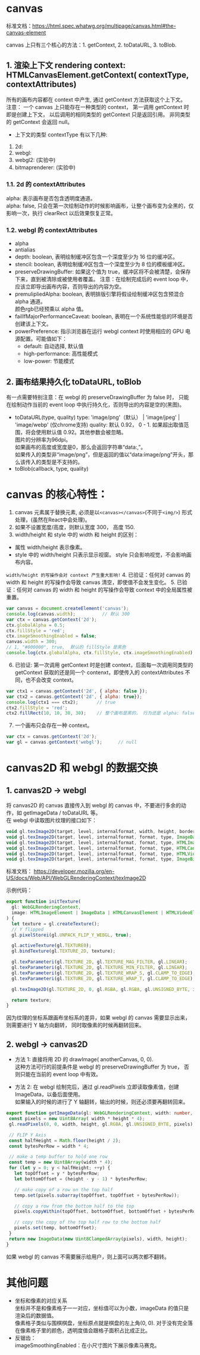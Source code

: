 # canvas 
标准文档：https://html.spec.whatwg.org/multipage/canvas.html#the-canvas-element  

canvas 上只有三个核心的方法：1. getContext, 2. toDataURL, 3. toBlob. 


## 1. 渲染上下文 rendering context: HTMLCanvasElement.getContext( contextType, contextAttributes)
所有的画布内容都在 context 中产生, 通过 getContext 方法获取这个上下文。     
注意： 一个 canvas 上只能存在一种类型的 context， 第一调用 getContext 时即是创建上下文， 以后调用的相同类型的 getContext 只是返回引用。 非同类型的 getContext 会返回 null。  

* 上下文的类型 contextType 有以下几种:
1. 2d: 
2. webgl: 
3. webgl2: (实验中)
4. bitmaprenderer: (实验中)

### 1.1. 2d 的 contextAttributes
alpha: 表示画布是否包含透明度通道。   
alpha: false, 只会在第一次绘制动作的时候影响画布，让整个画布变为全黑的，仅影响一次，执行 clearRect 以后效果恢复正常。      

### 1.2. webgl 的 contextAttributes
* alpha
* antialias
* depth: boolean, 表明绘制缓冲区包含一个深度至少为 16 位的缓冲区。  
* stencil: boolean, 表明绘制缓冲区包含一个深度至少为 8 位的模板缓冲区。  
* preserveDrawingBuffer: 如果这个值为 true，缓冲区将不会被清楚，会保存下来，直到被清除或被使用者覆盖。
注意：在绘制完成后的 event loop 中，应该立即导出画布内容，否则导出的内容为空。
* premulipliedAlpha: boolean, 表明排版引擎将假设绘制缓冲区包含预混合 alpha 通道。   
颜色rgb已经预乘以 alpha 值。
* failIfMajorPerformanceCaveat: boolean, 表明在一个系统性能低的环境是否创建该上下文。  
* powerPreference: 指示浏览器在运行 webgl context 时使用相应的 GPU 电源配置。可能值如下：
  * default: 自动选择, 默认值
  * high-performance: 高性能模式
  * low-power: 节能模式


## 2. 画布结果持久化 toDataURL, toBlob  
有一点需要特别注意：在 webgl 的 preserveDrawingBuffer 为 false 时， 只能在绘制动作当前的 event loop 中执行持久化，否则导出的内容是空的(黑图)。    
* toDataURL(type, quality)
type: 'image/png'（默认） | 'image/jpeg' | 'image/webp' (仅chrome支持)
quality: 默认 0.92， 0 - 1. 如果超出取值范围，将会使用默认值 0.92。其他参数会被忽略。  
图片的分辨率为96dpi。   
如果画布的高度或宽度是0，那么会返回字符串“data:,”。   
如果传入的类型非“image/png”，但是返回的值以“data:image/png”开头，那么该传入的类型是不支持的。   
* toBlob(callback, type, quality)


# canvas 的核心特性：

1. canvas 元素属于替换元素, 必须是以` <canvas></canvas> `(不同于`<img/>`) 形式处理，(虽然在React中会处理)。
2. 如果不设置宽度/高度，则默认宽度 300， 高度 150.
3. width/height 和 style 中的 width 和 height 的区别： 
* 属性 width/height 表示像素。
* style 中的 width/height 只表示显示视窗。 style 只会影响视觉，不会影响画布内容。   


`width/height 的写操作会对 context 产生重大影响!`
4. 已验证：任何对 canvas 的 width 和 height 的写操作会导致 canvas 清空，即使值不会发生变化。 
5. 已验证：任何对 canvas 的 width 和 height 的写操作会导致 context 中的全局属性被重置。 
```js
var canvas = document.createElement('canvas');
console.log(canvas.width);          // 默认 300  
var ctx = canvas.getContext('2d');
ctx.globalAlpha = 0.5;
ctx.fillStyle = 'red';
ctx.imageSmoothingEnabled = false;
canvas.width = 300;
// 1, "#000000", true,  默认的 fillStyle 是黑色
console.log(ctx.globalAlpha, ctx.fillStyle, ctx.imageSmoothingEnabled);   

```

6. 已验证: 第一次调用 getContext 时是创建 context，后面每一次调用同类型的 getContext 获取的还是同一个 contenxt，即使传入的 contextAttributes 不同，也不会改变 context。     
```js
var ctx1 = canvas.getContext('2d', { alpha: false });
var ctx2 = canvas.getContext('2d', { alpha: true});
console.log(ctx1 === ctx2);       // true
ctx2.fillStyle = 'red';
ctx2.fillRect(10, 10, 30, 30);    // 整个画布是黑的， 行为还是 alpha: false
```

7. 一个画布只会存在一种 context。
```js
var ctx = canvas.getContext('2d');
var gl = canvas.getContext('webgl');      // null
```


# canvas2D 和 webgl 的数据交换
## 1. canvas2D -> webgl
将 canvas2D 的 canvas 直接传入到 webgl 的 canvas 中，不要进行多余的动作，如 getImageData / toDataURL 等。  
在 webgl 中读取图片纹理的接口如下：
```js
void gl.texImage2D(target, level, internalformat, width, height, border, format, type, ArrayBufferView? pixels);
void gl.texImage2D(target, level, internalformat, format, type, ImageData? pixels);
void gl.texImage2D(target, level, internalformat, format, type, HTMLImageElement? pixels);
void gl.texImage2D(target, level, internalformat, format, type, HTMLCanvasElement? pixels);
void gl.texImage2D(target, level, internalformat, format, type, HTMLVideoElement? pixels);
void gl.texImage2D(target, level, internalformat, format, type, ImageBitmap? pixels);
```
标准文档： https://developer.mozilla.org/en-US/docs/Web/API/WebGLRenderingContext/texImage2D

示例代码：
```ts
export function initTexture(
  gl: WebGLRenderingContext, 
  image: HTMLImageElement | ImageData | HTMLCanvasElement | HTMLVideoElement
) {
  let texture = gl.createTexture();
  // Y flipped
  gl.pixelStorei(gl.UNPACK_FLIP_Y_WEBGL, true);

  gl.activeTexture(gl.TEXTURE0);
  gl.bindTexture(gl.TEXTURE_2D, texture);

  gl.texParameteri(gl.TEXTURE_2D, gl.TEXTURE_MAG_FILTER, gl.LINEAR);
  gl.texParameteri(gl.TEXTURE_2D, gl.TEXTURE_MIN_FILTER, gl.LINEAR);
  gl.texParameteri(gl.TEXTURE_2D, gl.TEXTURE_WRAP_S, gl.CLAMP_TO_EDGE);
  gl.texParameteri(gl.TEXTURE_2D, gl.TEXTURE_WRAP_T, gl.CLAMP_TO_EDGE);

  gl.texImage2D(gl.TEXTURE_2D, 0, gl.RGBA, gl.RGBA, gl.UNSIGNED_BYTE, image);

  return texture;
}

```
因为纹理的坐标系跟画布坐标系的差异，如果 webgl 的 canvas 需要显示出来，则需要进行 Y 轴方向翻转， 同时取像素的时候再翻转回来。  


## 2. webgl -> canvas2D
* 方法 1: 直接将用 2D 的 drawImage( anotherCanvas, 0, 0).  
这种方法可行的前提条件是 webgl 的 preserveDrawingBuffer 为 true， 否则只能在当前的 event loop 中有效。   


* 方法 2: 在 webgl 绘制完后，通过 gl.readPixels 立即读取像素值，创建 ImageData，以备后面使用。    
如果输入的时候的进行了 Y 轴翻转，输出的时候，则还必须要再翻转回来。 

```ts
export function getImageData(gl: WebGLRenderingContext, width: number, height: number): ImageData {
 const pixels = new Uint8Array( width * height * 4);
 gl.readPixels(0, 0, width, height, gl.RGBA, gl.UNSIGNED_BYTE, pixels);

 // FLIP Y Axis
 const halfHeight = Math.floor(height / 2);
 const bytesPerRow = width * 4;

 // make a temp buffer to hold one row
 const temp = new Uint8Array(width * 4);
 for (let y = 0; y < halfHeight; ++y) {
   let topOffset = y * bytesPerRow;
   let bottomOffset = (height - y - 1) * bytesPerRow;

   // make copy of a row on the top half
   temp.set(pixels.subarray(topOffset, topOffset + bytesPerRow));

   // copy a row from the bottom half to the top
   pixels.copyWithin(topOffset, bottomOffset, bottomOffset + bytesPerRow);

   // copy the copy of the top half row to the bottom half 
   pixels.set(temp, bottomOffset);
 }
 return new ImageData(new Uint8ClampedArray(pixels), width, height);
}
```
如果 webgl 的 canvas 不需要展示给用户，则上面可以两次都不翻转。  


# 其他问题
* 坐标和像素的对应关系      
坐标并不是和像素格子一一对应，坐标值可以为小数，imageData 的值只是渲染后的数据值。  
像素格子类似与围棋棋盘，坐标原点就是棋盘的左上角(0, 0). 对于没有完全落在像素格子里的颜色，透明度值会跟格子面积占比成正比。
* 反锯齿：      
imageSmoothingEnabled：在小尺寸图片下展示像素马赛克。

